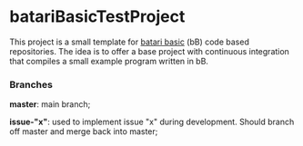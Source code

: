 # batariBasicTestProject

This project is a small template for [batari basic](http://bataribasic.com/) (bB) code based repositories. The idea is to offer a base project with continuous integration that compiles a small example program written in bB.

### Branches

**master**: main branch;

**issue-"x"**: used to implement issue "x" during development. Should branch off master and merge back into master;
